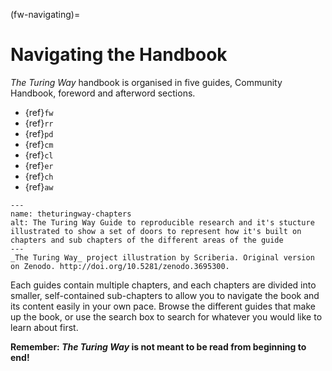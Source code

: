 (fw-navigating)=
# Navigating the Handbook

_The Turing Way_ handbook is organised in five guides, Community Handbook, foreword and afterword sections.

* {ref}`fw`
* {ref}`rr`
* {ref}`pd`
* {ref}`cm`
* {ref}`cl`
* {ref}`er`
* {ref}`ch`
* {ref}`aw`

```{figure} figures/theturingway-chapters.*
---
name: theturingway-chapters
alt: The Turing Way Guide to reproducible research and it's stucture illustrated to show a set of doors to represent how it's built on chapters and sub chapters of the different areas of the guide
---
_The Turing Way_ project illustration by Scriberia. Original version on Zenodo. http://doi.org/10.5281/zenodo.3695300.
```

Each guides contain multiple chapters, and each chapters are divided into smaller, self-contained sub-chapters to allow you to navigate the book and its content easily in your own pace. 
Browse the different guides that make up the book, or use the search box to search for whatever you would like to learn about first. 

**Remember: _The Turing Way_ is not meant to be read from beginning to end!**